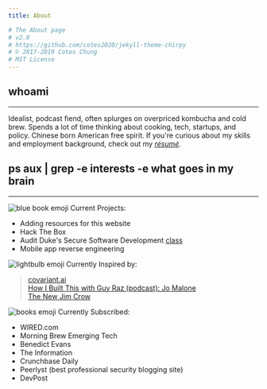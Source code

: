 ```yaml
---
title: About

# The About page
# v2.0
# https://github.com/cotes2020/jekyll-theme-chirpy
# © 2017-2019 Cotes Chung
# MIT License
---
```


## whoami

---
 Idealist, podcast fiend, often splurges on overpriced kombucha and cold brew. Spends a lot of time thinking about cooking, tech, startups, and policy. Chinese born American free spirit. If you're curious about my skills and employment background, check out my [*résumé*](../../assets/img/my_r.pdf).

## ps aux | grep -e interests -e what goes in my brain

---

![blue book emoji](../../assets/img/singlebook.png) Current Projects: 

* Adding resources for this website 
* Hack The Box
* Audit Duke's Secure Software Development [class](http://people.duke.edu/~jk471/egrmgmt590.23.f19/)
* Mobile app reverse engineering

![lightbulb emoji](../../assets/img/lightbulb.png) Currently Inspired by: 
> [covariant.ai](https://covariant.ai) <br> [How I Built This with Guy Raz (podcast): Jo Malone](https://www.npr.org/2020/05/15/856800432/jo-malone-london-jo-malone) <br> [The New Jim Crow](https://newjimcrow.com/)

![books emoji](../../assets/img/book.png) Currently Subscribed: 

* WIRED.com
* Morning Brew Emerging Tech
* Benedict Evans
* The Information
* Crunchbase Daily
* Peerlyst (best professional security blogging site)
* DevPost
